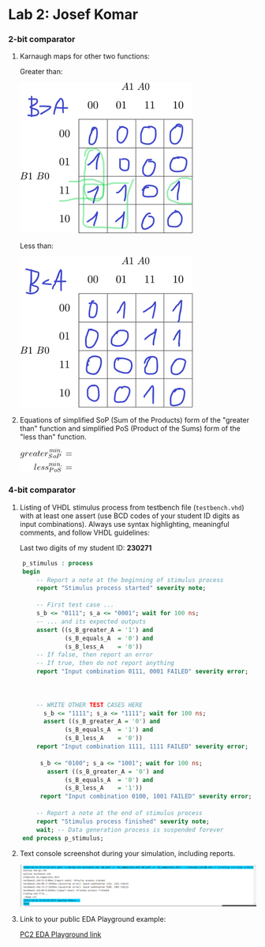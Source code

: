 # Lab 2: Josef Komar

### 2-bit comparator

1. Karnaugh maps for other two functions:

   Greater than:

   ![K-maps](images/kmap_BgreaterA.png)

   Less than:

   ![K-maps](images/kmap_BlessA.png)

2. Equations of simplified SoP (Sum of the Products) form of the "greater than" function and simplified PoS (Product of the Sums) form of the "less than" function.

   ![Logic functions](images/comparator_min.png)

### 4-bit comparator

1. Listing of VHDL stimulus process from testbench file (`testbench.vhd`) with at least one assert (use BCD codes of your student ID digits as input combinations). Always use syntax highlighting, meaningful comments, and follow VHDL guidelines:

   Last two digits of my student ID: **230271**

```vhdl
    p_stimulus : process
    begin
        -- Report a note at the beginning of stimulus process
        report "Stimulus process started" severity note;

        -- First test case ...
        s_b <= "0111"; s_a <= "0001"; wait for 100 ns;
        -- ... and its expected outputs
        assert ((s_B_greater_A = '1') and
                (s_B_equals_A  = '0') and
                (s_B_less_A    = '0'))
        -- If false, then report an error
        -- If true, then do not report anything
        report "Input combination 0111, 0001 FAILED" severity error;



        -- WRITE OTHER TEST CASES HERE
		  s_b <= "1111"; s_a <= "1111"; wait for 100 ns;
		  assert ((s_B_greater_A = '0') and
                (s_B_equals_A  = '1') and
                (s_B_less_A    = '0'))
        report "Input combination 1111, 1111 FAILED" severity error;  
         
         s_b <= "0100"; s_a <= "1001"; wait for 100 ns;
		   assert ((s_B_greater_A = '0') and
                (s_B_equals_A  = '0') and
                (s_B_less_A    = '1'))
         report "Input combination 0100, 1001 FAILED" severity error;

        -- Report a note at the end of stimulus process
        report "Stimulus process finished" severity note;
        wait; -- Data generation process is suspended forever
    end process p_stimulus;
```

2. Text console screenshot during your simulation, including reports.

   ![console](images/textconsole.png)

3. Link to your public EDA Playground example:

   [PC2 EDA Playground link](https://www.edaplayground.com/x/D92c)